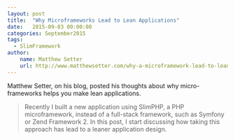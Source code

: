 ```yaml
---
layout: post
title:  "Why Microframeworks Lead to Lean Applications"
date:   2015-09-03 00:00:00
categories: September2015
tags:
  - SlimFramework
author:
    name: Matthew Setter
    url: http://www.matthewsetter.com/why-a-microframework-lead-to-lean-applications/
---
```

Matthew Setter, on his blog, posted his thoughts about why micro-frameworks helps you make lean applications.

> Recently I built a new application using SlimPHP, a PHP microframework, instead of a full-stack framework, such as Symfony or Zend Framework 2. In this post, I start discussing how taking this approach has lead to a leaner application design.
